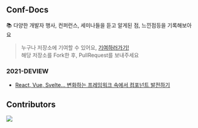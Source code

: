 ## Conf-Docs
📚 다양한 개발자 행사, 컨퍼런스, 세미나들을 듣고 알게된 점, 느낀점등을 기록해보아요

> 누구나 저장소에 기여할 수 있어요, [기여하러가기!](https://github.com/Clzzi/Conf-Docs/blob/main/CONTRIBUTING.md)   
> 해당 저장소를 Fork한 후, PullRequest를 보내주세요


### 2021-DEVIEW
- [React, Vue, Svelte… 변화하는 프레임워크 속에서 컴포넌트 발전하기](https://github.com/Clzzi/Conf-Docs/blob/main/2021-DEVIEW/%EB%B3%80%ED%99%94%ED%95%98%EB%8A%94%20%ED%94%84%EB%A0%88%EC%9E%84%EC%9B%8C%ED%81%AC%20%EC%86%8D%EC%97%90%EC%84%9C%20%EC%BB%B4%ED%8F%AC%EB%84%8C%ED%8A%B8%20%EB%B0%9C%EC%A0%84%ED%95%98%EA%B8%B0.md)


## Contributors
<a href="https://github.com/Clzzi/DGIT_V2_Client/graphs/contributors">
  <img src="https://contrib.rocks/image?repo=Clzzi/DGIT_V2_Client" />
</a>